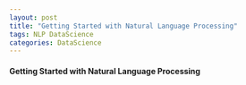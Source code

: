 ```yaml
---
layout: post
title: "Getting Started with Natural Language Processing"
tags: NLP DataScience
categories: DataScience
---
```



<h4> Getting Started with Natural Language Processing </h4>

